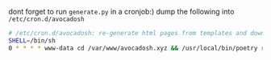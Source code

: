 dont forget to run `generate.py` in a cronjob:) dump the following into `/etc/cron.d/avocadosh`

``` sh
# /etc/cron.d/avocadosh: re-generate html pages from templates and download last.fm collage
SHELL=/bin/sh
0 * * * * www-data cd /var/www/avocadosh.xyz && /usr/local/bin/poetry run python generate.py
```

